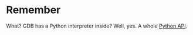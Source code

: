 # Remember
What? GDB has a Python interpreter inside?
Well, yes. A whole [Python API](https://sourceware.org/gdb/onlinedocs/gdb/Python-API.html#Python-API).


